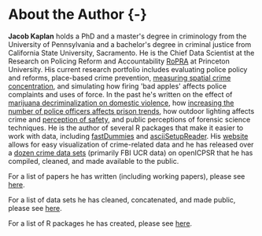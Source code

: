 # About the Author {-}


**Jacob Kaplan** holds a PhD and a master's degree in criminology from the University of Pennsylvania and a bachelor's degree in criminal justice from California State University, Sacramento. He is the Chief Data Scientist at the Research on Policing Reform and Accountability [RoPRA](https://policingresearch.org/team/) at Princeton University. His current research portfolio includes evaluating police policy and reforms, place-based crime prevention, [measuring spatial crime concentration](https://doi.org/10.1177/0022427820984213), and simulating how firing 'bad apples' affects police complaints and uses of force.
In the past he's written on the effect of [marijuana decriminalization on domestic violence](https://doi.org/10.1177/0886260520961876), how [increasing the number of police officers affects prison trends](https://doi.org/10.1111/1745-9133.12424), how outdoor lighting affects crime and [perception of safety](https://link.springer.com/article/10.1057/s41284-021-00296-0), and public perceptions of forensic science techniques. He is the author of several R packages that make it easier to work with data, including  [fastDummies](https://jacobkap.github.io/fastDummies/) and [asciiSetupReader](https://jacobkap.github.io/asciiSetupReader/). His [website](http://jacobdkaplan.com/) allows for easy visualization of crime-related data and he has released over a [dozen crime data sets](http://jacobdkaplan.com/data.html) (primarily FBI UCR data) on openICPSR that he has compiled, cleaned, and made available to the public.


For a list of papers he has written (including working papers), please see [here](http://jacobdkaplan.com/research.html).

For a list of data sets he has cleaned, concatenated, and made public, please see [here](http://jacobdkaplan.com/data.html).

For a list of R packages he has created, please see [here](https://jacobdkaplan.com/packages.html).

